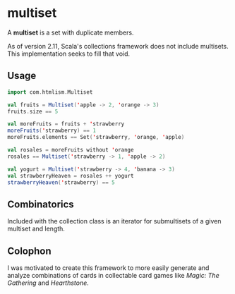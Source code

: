 multiset
========

A **multiset** is a set with duplicate members.

As of version 2.11, Scala's collections framework does not include multisets. This implementation seeks to fill that void.

Usage
-----

```scala
import com.htmlism.Multiset

val fruits = Multiset('apple -> 2, 'orange -> 3)
fruits.size == 5

val moreFruits = fruits + 'strawberry
moreFruits('strawberry) == 1
moreFruits.elements == Set('strawberry, 'orange, 'apple)

val rosales = moreFruits without 'orange
rosales == Multiset('strawberry -> 1, 'apple -> 2)

val yogurt = Multiset('strawberry -> 4, 'banana -> 3)
val strawberryHeaven = rosales ++ yogurt
strawberryHeaven('strawberry) == 5
```

Combinatorics
-------------

Included with the collection class is an iterator for submultisets of a given multiset and length.

Colophon
--------

I was motivated to create this framework to more easily generate and analyze combinations of cards in collectable card games like *Magic: The Gathering* and *Hearthstone*.
